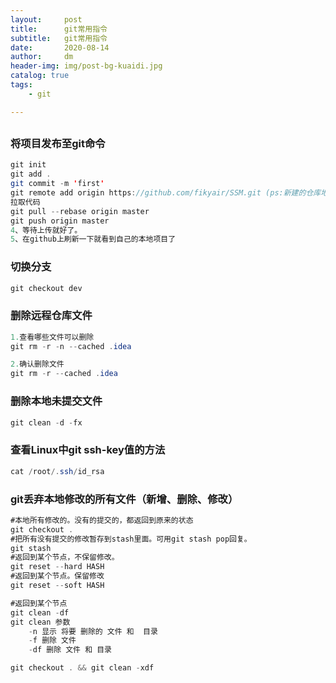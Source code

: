 ```yaml
---
layout:     post
title:      git常用指令
subtitle:   git常用指令
date:       2020-08-14
author:     dm
header-img: img/post-bg-kuaidi.jpg
catalog: true
tags:
    - git

---
```


## 

### 将项目发布至git命令

```java
git init
git add .
git commit -m 'first'
git remote add origin https://github.com/fikyair/SSM.git (ps:新建的仓库地址)
拉取代码
git pull --rebase origin master
git push origin master
4、等待上传就好了。
5、在github上刷新一下就看到自己的本地项目了
```

### 切换分支

```java
git checkout dev
```

### 删除远程仓库文件

```java
1.查看哪些文件可以删除
git rm -r -n --cached .idea

2.确认删除文件
git rm -r --cached .idea

```

### 删除本地未提交文件

```java
git clean -d -fx
```

### 查看Linux中git ssh-key值的方法

```java
cat /root/.ssh/id_rsa
```

### git丢弃本地修改的所有文件（新增、删除、修改）

```java
#本地所有修改的。没有的提交的，都返回到原来的状态
git checkout . 
#把所有没有提交的修改暂存到stash里面。可用git stash pop回复。
git stash
#返回到某个节点，不保留修改。
git reset --hard HASH 
#返回到某个节点。保留修改
git reset --soft HASH 

#返回到某个节点
git clean -df 
git clean 参数
    -n 显示 将要 删除的 文件 和  目录
    -f 删除 文件
    -df 删除 文件 和 目录

git checkout . && git clean -xdf
```

